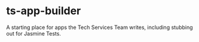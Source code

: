 ts-app-builder
==============

A starting place for apps the Tech Services Team writes, including stubbing out for Jasmine Tests.
